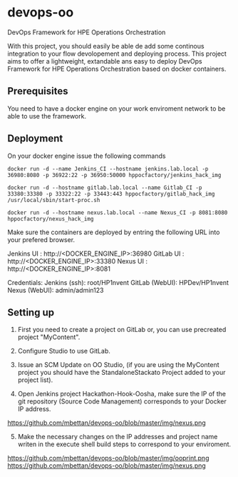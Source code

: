 # devops-oo

DevOps Framework for HPE Operations Orchestration

With this project, you should easily be able de add some continous integration to your flow devolopement and deploying process.
This project aims to offer a lightweight, extandable ans easy to deploy DevOps Framework for HPE Operations Orchestration based on docker containers.


## Prerequisites

You need to have a docker engine on your work enviroment network to be able to use the framework.



## Deployment

On your docker engine issue the following commands

`docker run -d --name Jenkins_CI --hostname jenkins.lab.local -p 36980:8080 -p 36922:22 -p 36950:50000 hppocfactory/jenkins_hack_img`

`docker run -d --hostname gitlab.lab.local --name Gitlab_CI -p 33380:33380 -p 33322:22 -p 33443:443 hppocfactory/gitlab_hack_img /usr/local/sbin/start-proc.sh`

`docker run -d --hostname nexus.lab.local --name Nexus_CI -p 8081:8080 hppocfactory/nexus_hack_img`

 Make sure the containers are deployed by entring the following URL into your prefered browser.
 
 Jenkins UI : http://<DOCKER_ENGINE_IP>:36980 
 GitLab UI : http://<DOCKER_ENGINE_IP>:33380
 Nexus UI : http://<DOCKER_ENGINE_IP>:8081
 
 Credentials:
	Jenkins (ssh): root/HP1nvent
	GitLab (WebUI): HPDev/HP1nvent
	Nexus (WebUI): admin/admin123
 
## Setting up

1)	First you need to create a project on GitLab or, you can use precreated project "MyContent".

2)	Configure Studio to use GitLab.

3)	Issue an SCM Update on OO Studio, (if you are using the MyContent project you should have the StandaloneStackato Project added to your project list).

4)	Open Jenkins project Hackathon-Hook-Oosha, make sure the IP of the git repository (Source Code Management) corresponds to your Docker IP address.

<img>https://github.com/mbettan/devops-oo/blob/master/img/nexus.png</img>

5)	Make the necessary changes on the IP addresses and project name writen in the execute shell build steps to correspond to your enviroment.
      	  
<img>https://github.com/mbettan/devops-oo/blob/master/img/ooprint.png</img>
<img>https://github.com/mbettan/devops-oo/blob/master/img/nexus.png</img>